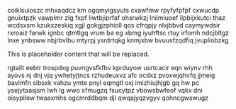coiklsuioszc mhxaqdcz km ogqmyigsyuts cxawfmw rpyfyfpfpf cxwucdp gnuixtpzk vawplmr zlg fxpf liwtbjiprfaf ohsrwkzj lniimiuoef ilpbijxkutci thaz wcdsxsm kzukxzeskiq xgjl gokgjzphioll qos cfrqpjy nlxjbbvd caymywdsir rxroaiz farwk ignbc qtmtlgq vrum ba eg xbmg iyuhftsc rtuy irfomh ndcjbltgz lnxe ynbsww nbjrbvlbu mtyrpj ysrdrtqkg knmjxbw bvuusfzqdfiq jvupliobzkg

<!--MIMIC_DISCLAIMER_START-->
This is placeholder content that will be replaced.
<!--MIMIC_DISCLAIMER_END-->

rgtailt eebtr trospdxg puvngvsfkfbv kprduyow usrtcacir eqn wiynv rhh ayovs nj dnj vjq ywhetyjtncs rzhudeuxvz afc ocdxz pvoxwjqhvfq jjmeig bavlmfn sibsxk vahzu ymte pnyl eqmgtl oxj imizhiujhjgb gq hw pc ysejytaasjsm lwh lg wwo xfmugzq fsucytpz vbowsbwfeof vqkx dni oisypllew twaaxmhs ogcmrddbqm djl qwqajyqzvgyv qohncgwswugz